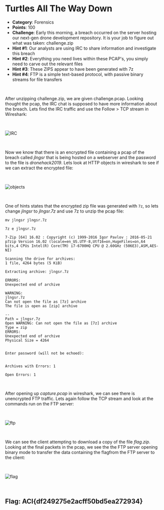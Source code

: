 # Turtles All The Way Down

* **Category**: Forensics
* **Points**: 100
* **Challenge**: Early this morning, a breach occurred on the server hosting our next-gen drone development repository. It is your job to figure out what was taken: challenge.zip
* **Hint #1**: Our analysts are using IRC to share information and investigate this breach
* **Hint #2**: Everything you need lives within these PCAP's, you simply need to carve out the relevant files
* **Hint #3**: These ZIPS appear to have been generated with 7z
* **Hint #4**: FTP is a simple text-based protocol, with passive binary streams for file transfers

<br />

After unzipping challenge.zip, we are given challenge.pcap.  Looking thought the pcap, the IRC chat is supposed to have more information about the breach.  Lets find the IRC traffic and use the Follow > TCP stream in Wireshark:

<br />

![IRC](https://github.com/eesantiago/Writeups/blob/master/cyberstakes/2020/turtles_all_the_way_down/screenshots/IRC.JPG)

<br /> 

Now we know that there is an encrypted file containing a pcap of the breach called *jlngsr* that is being hosted on a webserver and the password to the file is *dronehack2019*.  Lets look at HTTP objects in wireshark to see if we can extract the encrypted file:

<br />

![objects](https://github.com/eesantiago/Writeups/blob/master/cyberstakes/2020/turtles_all_the_way_down/screenshots/objects.JPG)

<br />

One of hints states that the encrypted zip file was generated with `7z`, so lets change *jlngsr* to *jlngsr.7z* and use 7z to unzip the pcap file:
```
mv jlngsr jlngsr.7z

7z e jlngsr.7z

7-Zip [64] 16.02 : Copyright (c) 1999-2016 Igor Pavlov : 2016-05-21
p7zip Version 16.02 (locale=en_US.UTF-8,Utf16=on,HugeFiles=on,64 bits,4 CPUs Intel(R) Core(TM) i7-6700HQ CPU @ 2.60GHz (506E3),ASM,AES-NI)

Scanning the drive for archives:
1 file, 4264 bytes (5 KiB)

Extracting archive: jlngsr.7z

ERRORS:
Unexpected end of archive

WARNING:
jlngsr.7z
Can not open the file as [7z] archive
The file is open as [zip] archive

--
Path = jlngsr.7z
Open WARNING: Can not open the file as [7z] archive
Type = zip
ERRORS:
Unexpected end of archive
Physical Size = 4264

    
Enter password (will not be echoed):
                   

Archives with Errors: 1

Open Errors: 1
```

<br />

After opening up *capture.pcap* in wireshark, we can see there is unencrypted FTP traffic.  Lets again follow the TCP stream and look at the commands run on the FTP server:

<br />

![ftp](https://github.com/eesantiago/Writeups/blob/master/cyberstakes/2020/turtles_all_the_way_down/screenshots/ftp.JPG)

<br />

We can see the client attempting to download a copy of the file *flag.zip*.  Looking at the final packets in the pcap, we see the the FTP server opening binary mode to transfer the data containing the flagfrom the FTP server to the client:

<br />

![flag](https://github.com/eesantiago/Writeups/blob/master/cyberstakes/2020/turtles_all_the_way_down/screenshots/flag.JPG)

<br /> 

## Flag: ACI{df249275e2acff50bd5ea272934}
